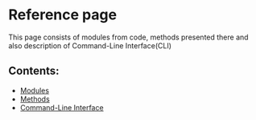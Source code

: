 # Reference page

This page consists of modules from code, methods presented there and also description of Command-Line Interface(CLI) 

## Contents:

*   [Modules](./modules.rst)
*   [Methods](./methods.md)
*   [Command-Line Interface](./cli.rst)